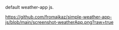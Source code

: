 default weather-app js.

https://github.com/fromajkaz/simple-weather-app-js/blob/main/screenshot-weatherApp.png?raw=true
